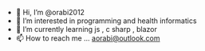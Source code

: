 - 👋 Hi, I’m @orabi2012
- 👀 I’m interested in programming and health informatics
- 🌱 I’m currently learning js , c sharp , blazor
- 📫 How to reach me ... aorabi@outlook.com

<!---
orabi2012/orabi2012 is a ✨ special ✨ repository because its `README.md` (this file) appears on your GitHub profile.
You can click the Preview link to take a look at your changes.
--->
